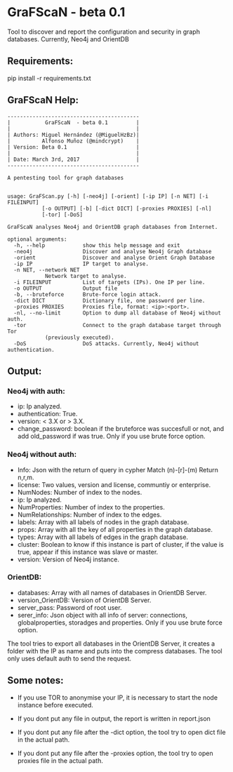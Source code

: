 # GraFScaN - beta 0.1
Tool to discover and report the configuration and security in graph databases. Currently, Neo4j and OrientDB

## Requirements:

pip install -r requirements.txt

## GraFScaN Help:
	


	------------------------------------------
	|           GraFScaN  - beta 0.1         |
	|                                        |
	| Authors: Miguel Hernández (@MiguelHzBz)|
	|          Alfonso Muñoz (@mindcrypt)    |
	| Version: Beta 0.1                      |
	|                                        |
	| Date: March 3rd, 2017                  |
	------------------------------------------

	A pentesting tool for graph databases
     
    
	usage: GraFScan.py [-h] [-neo4j] [-orient] [-ip IP] [-n NET] [-i FILEINPUT]
			   [-o OUTPUT] [-b] [-dict DICT] [-proxies PROXIES] [-nl]
			   [-tor] [-DoS]

	GraFScaN analyses Neo4j and OrientDB graph databases from Internet.

	optional arguments:
	  -h, --help            show this help message and exit
	  -neo4j                Discover and analyse Neo4j Graph database
	  -orient               Discover and analyse Orient Graph Database
	  -ip IP                IP target to analyse.
	  -n NET, --network NET
				Network target to analyse.
	  -i FILEINPUT          List of targets (IPs). One IP per line.
	  -o OUTPUT             Output file
	  -b, --bruteforce      Brute-force login attack.
	  -dict DICT            Dictionary file, one password per line.
	  -proxies PROXIES      Proxies file, format: <ip>:<port>.
	  -nl, --no-limit       Option to dump all database of Neo4j without auth.
	  -tor                  Connect to the graph database target through Tor
				(previously executed).
	  -DoS                  DoS attacks. Currently, Neo4j without authentication.



## Output: 

### Neo4j with auth:

* ip: Ip analyzed.
* authentication: True.
* version: < 3.X or > 3.X.
* change_password: boolean if the bruteforce was succesfull or not, and add old_password if was true. Only if you use brute force option.

### Neo4j without auth:

* Info: Json with the return of query in cypher Match (n)-[r]-(m) Return n,r,m.
* license: Two values, version and license, communtiy or enterprise.
* NumNodes: Number of index to the nodes.
* ip: Ip analyzed.
* NumProperties: Number of index to the properties.
* NumRelationships: Number of index to the edges.
* labels: Array with all labels of nodes in the graph database.
* props: Array with all the key of all properties in the graph database.
* types: Array with all labels of edges in the graph database.
* cluster: Boolean to know if this instance is part of cluster, if the value is true, appear if this instance was slave or master.
* version: Version of Neo4j instance.

### OrientDB:

* databases: Array with all names of databases in OrientDB Server.
* version_OrientDB: Version of OrientDB Server.
* server_pass: Password of root user.
* serer_info: Json object with all info of server: connections, globalproperties, storadges and properties. Only if you use brute force option.

The tool tries to export all databases in the OrientDB Server, it creates a folder with the IP as name and puts into the compress databases. The tool only uses default auth to send the request.

## Some notes:

* If you use TOR to anonymise your IP, it is necessary to start the node instance before executed.

* If you dont put any file in output, the report is written in report.json

* If you dont put any file after the -dict option, the tool try to open dict file in the actual path.

* If you dont put any file after the -proxies option, the tool try to open proxies file in the actual path.

